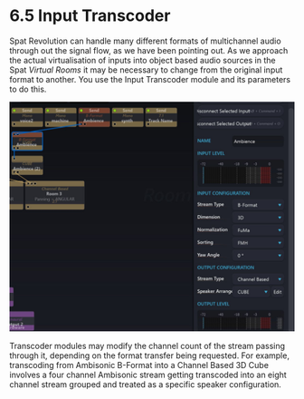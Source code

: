 # 6.5 Input Transcoder

Spat Revolution can handle many different formats of multichannel audio through
out the signal flow, as we have been pointing out. As we approach the actual virtualisation of inputs into object based audio sources in the Spat _Virtual Rooms_ it may
be necessary to change from the original input format to another. You use the Input
Transcoder module and its parameters to do this.

![](../include/SpatRevolution_UserGuide_-084.jpg)

Transcoder modules may modify the channel count of the stream passing through
it, depending on the format transfer being requested. For example, transcoding
from Ambisonic B-Format into a Channel Based 3D Cube involves a four channel
Ambisonic stream getting transcoded into an eight channel stream grouped and
treated as a specific speaker configuration.


